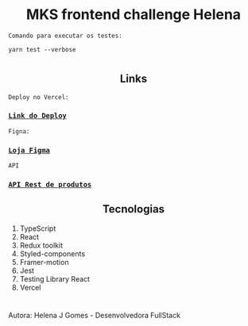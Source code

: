 <h1 align = "center">
	MKS frontend challenge Helena 
</h1>

`Comando para executar os testes:`

```
yarn test --verbose
```
#

<h2 align = "center">
	Links
</h2>

`Deploy no Vercel:`

### [`Link do Deploy`](https://mks-challenge-helena.vercel.app/)

`Figna:`

### [`Loja Figma`](https://www.figma.com/file/Z4z8osDbK1ET7cjNzFRMrK/MKS-Front-end-challenge?node-id=0%3A1&t=oBFxNcdSQywJCAJ8-0)

`API`

### [`API Rest de produtos`](https://mks-frontend-challenge-api.herokuapp.com/api-docs/)

<h2 align = "center">
	Tecnologias
</h2>

<ol>
  <li>TypeScript</li>
  <li>React</li>
  <li>Redux toolkit</li>
  <li>Styled-components</li>
  <li>Framer-motion</li>
  <li>Jest</li>
  <li>Testing Library React</li>
  <li>Vercel</li>
</ol>

#

Autora: Helena J Gomes - Desenvolvedora FullStack
